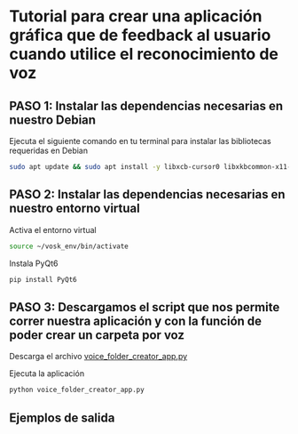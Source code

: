# Tutorial para crear una aplicación gráfica que de feedback al usuario cuando utilice el reconocimiento de voz

## PASO 1: Instalar las dependencias necesarias en nuestro Debian

Ejecuta el siguiente comando en tu terminal para instalar las bibliotecas requeridas en Debian

```bash
sudo apt update && sudo apt install -y libxcb-cursor0 libxkbcommon-x11-0
```

## PASO 2: Instalar las dependencias necesarias en nuestro entorno virtual

Activa el entorno virtual

```bash
source ~/vosk_env/bin/activate
```

Instala PyQt6

```bash
pip install PyQt6
```

## PASO 3: Descargamos el script que nos permite correr nuestra aplicación y con la función de poder crear un carpeta por voz

Descarga el archivo [voice_folder_creator_app.py](https://github.com/verybboy/EcoEco-Accessible-OS/blob/main/virtual-environment-vosk/tutorial-ES/scripts/voice_folder_creator_app.py)

Ejecuta la aplicación

```bash
python voice_folder_creator_app.py
```

## Ejemplos de salida
